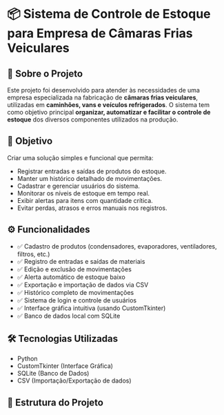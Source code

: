 # 📦 Sistema de Controle de Estoque para Empresa de Câmaras Frias Veiculares

## 📌 Sobre o Projeto

Este projeto foi desenvolvido para atender às necessidades de uma empresa especializada na fabricação de **câmaras frias veiculares**, utilizadas em **caminhões, vans e veículos refrigerados**. O sistema tem como objetivo principal **organizar, automatizar e facilitar o controle de estoque** dos diversos componentes utilizados na produção.

## 🎯 Objetivo

Criar uma solução simples e funcional que permita:

- Registrar entradas e saídas de produtos do estoque.
- Manter um histórico detalhado de movimentações.
- Cadastrar e gerenciar usuários do sistema.
- Monitorar os níveis de estoque em tempo real.
- Exibir alertas para itens com quantidade crítica.
- Evitar perdas, atrasos e erros manuais nos registros.

## ⚙️ Funcionalidades

- ✅ Cadastro de produtos (condensadores, evaporadores, ventiladores, filtros, etc.)
- ✅ Registro de entradas e saídas de materiais
- ✅ Edição e exclusão de movimentações
- ✅ Alerta automático de estoque baixo
- ✅ Exportação e importação de dados via CSV
- ✅ Histórico completo de movimentações
- ✅ Sistema de login e controle de usuários
- ✅ Interface gráfica intuitiva (usando CustomTkinter)
- ✅ Banco de dados local com SQLite

## 🛠️ Tecnologias Utilizadas

- Python
- CustomTkinter (Interface Gráfica)
- SQLite (Banco de Dados)
- CSV (Importação/Exportação de dados)

## 🧱 Estrutura do Projeto


